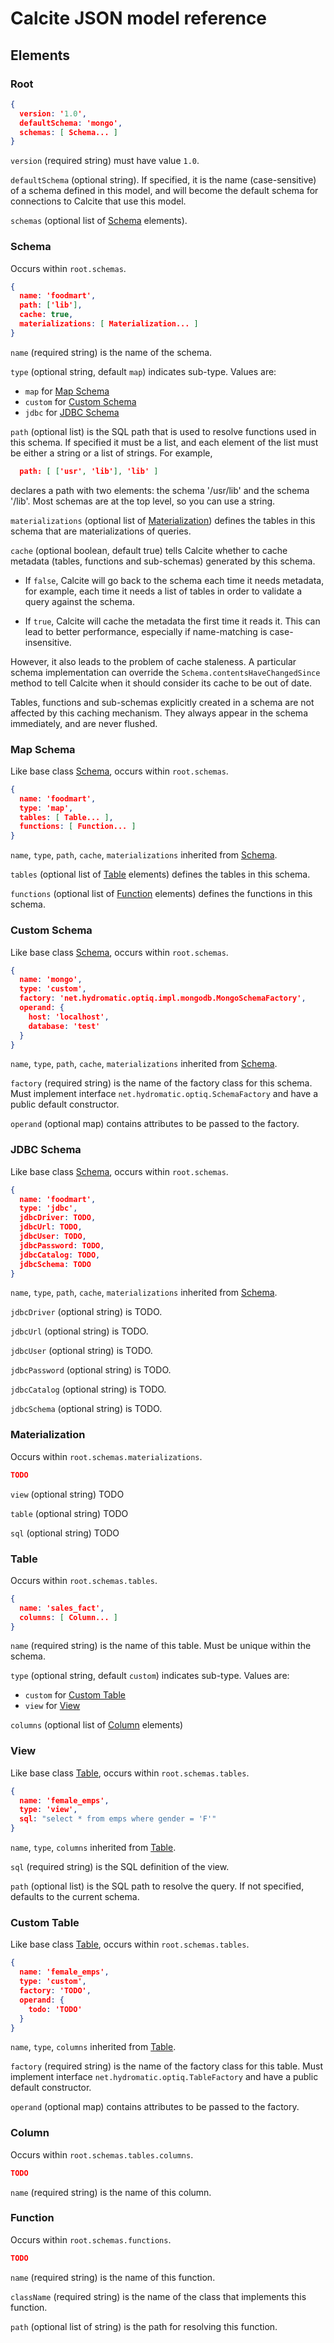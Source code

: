# Calcite JSON model reference

## Elements

### Root

```json
{
  version: '1.0',
  defaultSchema: 'mongo',
  schemas: [ Schema... ]
}
```

`version` (required string) must have value `1.0`.

`defaultSchema` (optional string). If specified, it is
the name (case-sensitive) of a schema defined in this model, and will
become the default schema for connections to Calcite that use this model.

`schemas` (optional list of <a href="#schema">Schema</a> elements).

### Schema

Occurs within `root.schemas`.

```json
{
  name: 'foodmart',
  path: ['lib'],
  cache: true,
  materializations: [ Materialization... ]
}
```

`name` (required string) is the name of the schema.

`type` (optional string, default `map`) indicates sub-type. Values are:
* `map` for <a href="#map-schema">Map Schema</a>
* `custom` for <a href="#custom-schema">Custom Schema</a>
* `jdbc` for <a href="#jdbc-schema">JDBC Schema</a>

`path` (optional list) is the SQL path that is used to
resolve functions used in this schema. If specified it must be a list,
and each element of the list must be either a string or a list of
strings. For example,

```json
  path: [ ['usr', 'lib'], 'lib' ]
```

declares a path with two elements: the schema '/usr/lib' and the
schema '/lib'. Most schemas are at the top level, so you can use a
string.

`materializations` (optional list of
<a href="#materialization">Materialization</a>) defines the tables
in this schema that are materializations of queries.

`cache` (optional boolean, default true) tells Calcite whether to
cache metadata (tables, functions and sub-schemas) generated
by this schema.

* If `false`, Calcite will go back to the schema each time it needs
  metadata, for example, each time it needs a list of tables in order to
  validate a query against the schema.

* If `true`, Calcite will cache the metadata the first time it reads
  it. This can lead to better performance, especially if name-matching is
  case-insensitive.

However, it also leads to the problem of cache staleness.
A particular schema implementation can override the
`Schema.contentsHaveChangedSince` method to tell Calcite
when it should consider its cache to be out of date.

Tables, functions and sub-schemas explicitly created in a schema are
not affected by this caching mechanism. They always appear in the schema
immediately, and are never flushed.

### Map Schema

Like base class <a href="#schema">Schema</a>, occurs within `root.schemas`.

```json
{
  name: 'foodmart',
  type: 'map',
  tables: [ Table... ],
  functions: [ Function... ]
}
```

`name`, `type`, `path`, `cache`, `materializations` inherited from <a href="#schema">Schema</a>.

`tables` (optional list of <a href="#table">Table</a> elements)
defines the tables in this schema.

`functions` (optional list of <a href="#function">Function</a> elements)
defines the functions in this schema.

### Custom Schema

Like base class <a href="#schema">Schema</a>, occurs within `root.schemas`.

```json
{
  name: 'mongo',
  type: 'custom',
  factory: 'net.hydromatic.optiq.impl.mongodb.MongoSchemaFactory',
  operand: {
    host: 'localhost',
    database: 'test'
  }
}
```

`name`, `type`, `path`, `cache`, `materializations` inherited from <a href="#schema">Schema</a>.

`factory` (required string) is the name of the factory class for this
schema. Must implement interface `net.hydromatic.optiq.SchemaFactory`
and have a public default constructor.

`operand` (optional map) contains attributes to be passed to the
factory.

### JDBC Schema

Like base class <a href="#schema">Schema</a>, occurs within `root.schemas`.

```json
{
  name: 'foodmart',
  type: 'jdbc',
  jdbcDriver: TODO,
  jdbcUrl: TODO,
  jdbcUser: TODO,
  jdbcPassword: TODO,
  jdbcCatalog: TODO,
  jdbcSchema: TODO
}
```

`name`, `type`, `path`, `cache`, `materializations` inherited from <a href="#schema">Schema</a>.

`jdbcDriver` (optional string) is TODO.

`jdbcUrl` (optional string) is TODO.

`jdbcUser` (optional string) is TODO.

`jdbcPassword` (optional string) is TODO.

`jdbcCatalog` (optional string) is TODO.

`jdbcSchema` (optional string) is TODO.

### Materialization

Occurs within `root.schemas.materializations`.

```json
TODO
```

`view` (optional string) TODO

`table` (optional string) TODO

`sql` (optional string) TODO

### Table

Occurs within `root.schemas.tables`.

```json
{
  name: 'sales_fact',
  columns: [ Column... ]
}
```

`name` (required string) is the name of this table. Must be unique within the schema.

`type` (optional string, default `custom`) indicates sub-type. Values are:
* `custom` for <a href="#custom-table">Custom Table</a>
* `view` for <a href="#view">View</a>

`columns` (optional list of <a href="#column">Column</a> elements)

### View

Like base class <a href="#table">Table</a>, occurs within `root.schemas.tables`.

```json
{
  name: 'female_emps',
  type: 'view',
  sql: "select * from emps where gender = 'F'"
}
```

`name`, `type`, `columns` inherited from <a href="#table">Table</a>.

`sql` (required string) is the SQL definition of the view.

`path` (optional list) is the SQL path to resolve the query. If not
specified, defaults to the current schema.

### Custom Table

Like base class <a href="#table">Table</a>, occurs within `root.schemas.tables`.

```json
{
  name: 'female_emps',
  type: 'custom',
  factory: 'TODO',
  operand: {
    todo: 'TODO'
  }
}
```

`name`, `type`, `columns` inherited from <a href="#table">Table</a>.

`factory` (required string) is the name of the factory class for this
table. Must implement interface `net.hydromatic.optiq.TableFactory`
and have a public default constructor.

`operand` (optional map) contains attributes to be passed to the
factory.

### Column

Occurs within `root.schemas.tables.columns`.

```json
TODO
```

`name` (required string) is the name of this column.

### Function

Occurs within `root.schemas.functions`.

```json
TODO
```

`name` (required string) is the name of this function.

`className` (required string) is the name of the class that implements this function.

`path` (optional list of string) is the path for resolving this function.
